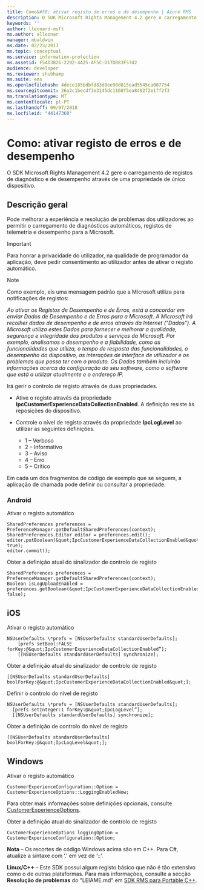```yaml
---
title: Como&#58; ativar registo de erros e de desempenho | Azure RMS
description: O SDK Microsoft Rights Management 4.2 gere o carregamento de registos de diagnóstico e de desempenho através de uma propriedade de único dispositivo.
keywords: ''
author: lleonard-msft
ms.author: alleonar
manager: mbaldwin
ms.date: 02/23/2017
ms.topic: conceptual
ms.service: information-protection
ms.assetid: F5AD3826-2292-4A25-AF5C-D17D083F5742
audience: developer
ms.reviewer: shubhamp
ms.suite: ems
ms.openlocfilehash: 4dece185bdbfd83d8ee98d815ead5545ca007754
ms.sourcegitcommit: 26a2c1becdf3e3145dc1168f5ea8492f2e1ff2f3
ms.translationtype: MT
ms.contentlocale: pt-PT
ms.lasthandoff: 09/07/2018
ms.locfileid: "44147360"
---
```

# <a name="how-to-enable-error-and-performance-logging"></a>Como: ativar registo de erros e de desempenho
O SDK Microsoft Rights Management 4.2 gere o carregamento de registos de diagnóstico e de desempenho através de uma propriedade de único dispositivo.

## <a name="overview"></a>Descrição geral ##
Pode melhorar a experiência e resolução de problemas dos utilizadores ao permitir o carregamento de diagnósticos automáticos, registos de telemetria e desempenho para a Microsoft. 

> [!IMPORTANT] 
> Para honrar a privacidade do utilizador, na qualidade de programador da aplicação, deve pedir consentimento ao utilizador antes de ativar o registo automático.

> [!NOTE]
> Como exemplo, eis uma mensagem padrão que a Microsoft utiliza para notificações de registos: 
>
> *Ao ativar os Registos de Desempenho e de Erros, está a concordar em enviar Dados de Desempenho e de Erros para a Microsoft.  A Microsoft irá recolher dados de desempenho e de erros através da Internet ("Dados").  A Microsoft utiliza estes Dados para fornecer e melhorar a qualidade, segurança e integridade dos produtos e serviços da Microsoft.  Por exemplo, analisamos o desempenho e a fiabilidade, como as funcionalidades que utiliza, o tempo de resposta das funcionalidades, o desempenho do dispositivo, as interações de interface de utilizador e os problemas que possa ter com o produto.  Os Dados também incluirão informações acerca da configuração do seu software, como o software que está a utilizar atualmente e o endereço IP.*  

Irá gerir o controlo de registo através de duas propriedades.

-   Ative o registo através da propriedade **IpcCustomerExperienceDataCollectionEnabled**. A definição resiste às reposições do dispositivo.
-   Controle o nível de registo através da propriedade **IpcLogLevel** ao utilizar as seguintes definições.

    * 1 – Verboso
    * 2 – Informativo
    * 3 – Aviso
    * 4 – Erro
    * 5 – Crítico

Em cada um dos fragmentos de código de exemplo que se seguem, a aplicação de chamada pode definir ou consultar a propriedade.

### <a name="android"></a>Android ###
Ativar o registo automático

    SharedPreferences preferences = PreferenceManager.getDefaultSharedPreferences(context);
    SharedPreferences.Editor editor = preferences.edit();
    editor.putBoolean(&quot;IpcCustomerExperienceDataCollectionEnabled&quot;, true);
    editor.commit();

Obter a definição atual do sinalizador de controlo de registo

    SharedPreferences preferences = PreferenceManager.getDefaultSharedPreferences(context);
    Boolean isLogUploadEnabled = preferences.getBoolean(&quot;IpcCustomerExperienceDataCollectionEnabled&quot;, false);

## <a name="ios"></a>iOS ##
Ativar o registo automático

    NSUserDefaults \*prefs = [NSUserDefaults standardUserDefaults];
        [prefs setBool:FALSE forKey:@&quot;IpcCustomerExperienceDataCollectionEnabled”];
        [[NSUserDefaults standardUserDefaults] synchronize];

Obter a definição atual do sinalizador de controlo de registo

    [[NSUserDefaults standardUserDefaults] boolForKey:@&quot;IpcCustomerExperienceDataCollectionEnabled&quot;];

Definir o controlo do nível de registo

    NSUserDefaults \*prefs = [NSUserDefaults standardUserDefaults];
      [prefs setInteger:1 forKey:@&quot;IpcLogLevel”];
      [[NSUserDefaults standardUserDefaults] synchronize];

Obter a definição de controlo do nível de registo

    [[NSUserDefaults standardUserDefaults] boolForKey:@&quot;IpcLogLevel&quot;];
 

## <a name="windows"></a>Windows ##
Ativar o registo automático

    CustomerExperienceConfiguration::Option = CustomerExperienceOptions::LoggingEnabledNow;

Para obter mais informações sobre definições opcionais, consulte [CustomerExperienceOptions](https://msdn.microsoft.com/library/microsoft.rightsmanagement.customerexperienceoptions.aspx).

Obter a definição atual do sinalizador de controlo de registo

    CustomerExperienceOptions loggingOption = CustomerExperienceConfiguration::Option;


**Nota** – Os recortes de código Windows acima são em C++. Para C\#, atualize a sintaxe com ‘.’ em vez de ‘::’.

**Linux/C++** – Este SDK possui algum registo básico que não é tão extensivo como o de outras plataformas. Para mais informações, consulte a secção **Resolução de problemas** do "LEIAME.md" em [SDK RMS para Portable C++](https://github.com/AzureAD/rms-sdk-for-cpp#troubleshooting).
